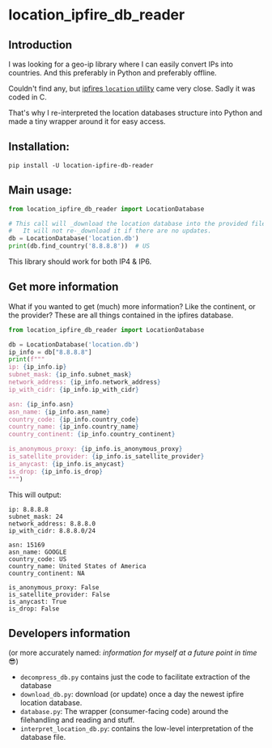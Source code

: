 # location_ipfire_db_reader

## Introduction
I was looking for a geo-ip library where I can easily convert IPs into countries. And this preferably in Python and preferably offline.

Couldn't find any, but [ipfires `location` utility](https://github.com/ipfire/libloc/) came very close. Sadly it was coded in C.

That's why I re-interpreted the location databases structure into Python and made a tiny wrapper around it for easy access.


## Installation:
```shell
pip install -U location-ipfire-db-reader
```


## Main usage:
```python
from location_ipfire_db_reader import LocationDatabase

# This call will _download the location database into the provided file.
#   It will not re-_download it if there are no updates.
db = LocationDatabase('location.db')
print(db.find_country('8.8.8.8'))  # US
```

This library should work for both IP4 & IP6.


## Get more information
What if you wanted to get (much) more information? Like the continent, or the provider? These are all things contained in the ipfires database.
```python
from location_ipfire_db_reader import LocationDatabase

db = LocationDatabase('location.db')
ip_info = db["8.8.8.8"]
print(f"""
ip: {ip_info.ip}
subnet_mask: {ip_info.subnet_mask}
network_address: {ip_info.network_address}
ip_with_cidr: {ip_info.ip_with_cidr}

asn: {ip_info.asn}
asn_name: {ip_info.asn_name}
country_code: {ip_info.country_code}
country_name: {ip_info.country_name}
country_continent: {ip_info.country_continent}

is_anonymous_proxy: {ip_info.is_anonymous_proxy}
is_satellite_provider: {ip_info.is_satellite_provider}
is_anycast: {ip_info.is_anycast}
is_drop: {ip_info.is_drop}
""")
```

This will output:
```text
ip: 8.8.8.8
subnet_mask: 24
network_address: 8.8.8.0
ip_with_cidr: 8.8.8.0/24

asn: 15169
asn_name: GOOGLE
country_code: US
country_name: United States of America
country_continent: NA

is_anonymous_proxy: False
is_satellite_provider: False
is_anycast: True
is_drop: False
```

## Developers information
(or more accurately named: _information for myself at a future point in time_ 😎)

* `decompress_db.py` contains just the code to facilitate extraction of the database
* `download_db.py`: download (or update) once a day the newest ipfire location database.
* `database.py`: The wrapper (consumer-facing code) around the filehandling and reading and stuff.
* `interpret_location_db.py`: contains the low-level interpretation of the database file.
